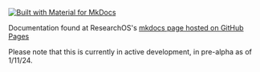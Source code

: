 [![Built with Material for MkDocs](https://img.shields.io/badge/Material_for_MkDocs-526CFE?style=for-the-badge&logo=MaterialForMkDocs&logoColor=white)](https://squidfunk.github.io/mkdocs-material/)

Documentation found at ResearchOS's [mkdocs page hosted on GitHub Pages](https://researchos.github.io/ResearchOS/)

Please note that this is currently in active development, in pre-alpha as of 1/11/24.